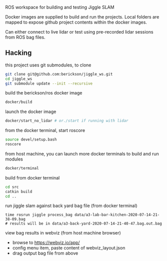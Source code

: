 ROS workspace for building and testing Jiggle SLAM

Docker images are supplied to build and run the projects. Local folders are mapped to expose github project contents within the docker images.

Can either connect to live lidar or test using pre-recorded lidar sessions from ROS bag files.

## Hacking
this project uses git submodules, to clone
```bash
git clone git@github.com:berickson/jiggle_ws.git
cd jiggle_ws
git submodule update --init --recursive
```

build the berickson/ros docker image
```bash
docker/build
```
launch the docker image
```bash
docker/start_no_lidar # or./start if running with lidar
```
from the docker terminal, start roscore
```bash
source devel/setup.bash
roscore
```
from host machine, you can launch more docker terminals to build and run modules
```bash
docker/terminal
```
build from docker terminal
```bash
cd src
catkin build
cd ..
```
run jiggle slam against back yard bag file (from docker terminal)
```
time rosrun jiggle process_bag data/a3-lab-bar-kitchen-2020-07-14-21-38-09.bag
# results will be in data/a3-back-yard-2020-07-14-21-40-47.bag.out.bag
```
view bag results in webviz (from host machine browser)
- browse to https://webviz.io/app/
- config menu item, paste content of webviz_layout.json
- drag output bag file from above
